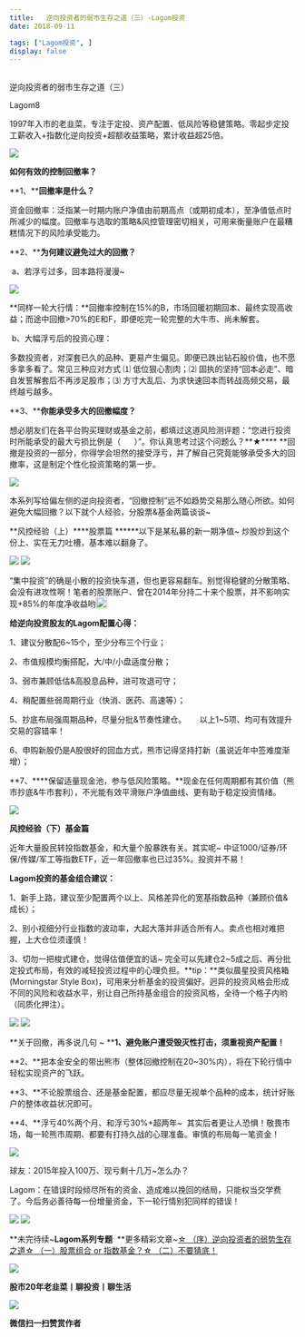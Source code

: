 ```yaml
---
title:   逆向投资者的弱市生存之道（三）-Lagom投资
date: 2018-09-11

tags: ["Lagom投资", ]
display: false
---
```



## 



逆向投资者的弱市生存之道（三）




Lagom8




1997年入市的老韭菜，专注于定投、资产配置、低风险等稳健策略。零起步定投工薪收入+指数化逆向投资+超额收益策略，累计收益超25倍。


<img class="" data-copyright="0" data-ratio="0.05776173285198556" data-s="300,640" src="https://mmbiz.qpic.cn/mmbiz_png/ZB4WjgjLjJW3KtDibicU3BB1HNQ9lDS2M5oGRnchkNPRzYsc0Ua6CIu7rZH3vAficcBEPYHU9ZTPqkic1sicT8CaxQQ/640?wx_fmt=png" data-type="png" data-w="554" style=""/>

**如何有效的控制回撤率？**



**1、****回撤率是什么？**

资金回撤率：泛指某一时期内账户净值由前期高点（或期初成本），至净值低点时所减少的幅度。回撤率与选取的策略&amp;风控管理密切相关，可用来衡量账户在最糟糕情况下的风险承受能力。



**2、****为何建议避免过大的回撤？**

&nbsp;a、若浮亏过多，回本路将漫漫~

<img class="" data-copyright="0" data-ratio="0.48709122203098104" data-s="300,640" src="https://mmbiz.qpic.cn/mmbiz_png/ZB4WjgjLjJVvUtjZz0xaiaQ5GETQgnWJuUsopPZwduOJ3vNsLrKt6qrY4Kjdum6m2Ht0majeSCNyyCHS4Aibia5Eg/640?wx_fmt=png" data-type="png" data-w="581" style=""/>

**同样一轮大行情：**回撤率控制在15%的B，市场回暖初期回本、最终实现高收益；而途中回撤&gt;70%的E和F，即便吃完一轮完整的大牛市、尚未解套。



&nbsp;b、大幅浮亏后的投资心理：

多数投资者，对深套已久的品种、更易产生偏见。即便已跌出钻石般价值，也不愿多拿多看了。常见三种应对方式&nbsp;⑴ 低位狠心割肉；⑵ 固执的坚持“回本必走”、暗自发誓解套后不再涉足股市；⑶ 方寸大乱后、为求快速回本而转战高频交易，最终越亏越多。



**3、****你能承受多大的回撤幅度？**

想必朋友们在各平台购买理财或基金之前，都填过这道风险测评题：“您进行投资时所能承受的最大亏损比例是（&nbsp; &nbsp; &nbsp; ）”。你认真思考过这个问题么？**★****&nbsp;**回撤是投资的一部分，你得学会坦然的接受浮亏，并了解自己究竟能够承受多大的回撤率，这是制定个性化投资策略的第一步。



<img class="" data-copyright="0" data-ratio="0.05776173285198556" data-s="300,640" src="https://mmbiz.qpic.cn/mmbiz_png/ZB4WjgjLjJW3KtDibicU3BB1HNQ9lDS2M5oGRnchkNPRzYsc0Ua6CIu7rZH3vAficcBEPYHU9ZTPqkic1sicT8CaxQQ/640?wx_fmt=png" data-type="png" data-w="554" style=""/>



本系列写给偏左侧的逆向投资者，“回撤控制”远不如趋势交易那么随心所欲。如何避免大幅回撤？以下就个人经验，分股票&amp;基金两篇谈谈~



**风控经验（上）****股票篇&nbsp;******以下是某私募的新一期净值~ 炒股炒到这个份上、实在无力吐槽，基本难以翻身了。

<img class="" data-copyright="0" data-ratio="0.4165029469548134" data-s="300,640" src="https://mmbiz.qpic.cn/mmbiz_png/ZB4WjgjLjJWV4I2QDiaahEArAWt0Fjhgj55wEXKKb3x3h9NIg5iaKzs9eNawT1uakEh0u2Gd7pr9ficJN4KuM5VYw/640?wx_fmt=png" data-type="png" data-w="509" style=""/>

<img class="" data-copyright="0" data-ratio="0.5" data-s="300,640" src="https://mmbiz.qpic.cn/mmbiz_png/ZB4WjgjLjJWV4I2QDiaahEArAWt0FjhgjTFeFcdPFrsefTg2jKnpBNkwlkiadWMnpAH9nwnkGQpCyicbjrB8rjxqg/640?wx_fmt=png" data-type="png" data-w="440" style=""/>

“集中投资”的确是小散的投资快车道，但也更容易翻车。别觉得稳健的分散策略、会没有进攻性啊！笔者的股票账户、曾在2014年分持二十来个股票，并不影响实现+85%的年度净收益哟<img src="https://res.wx.qq.com/mpres/htmledition/images/icon/common/emotion_panel/smiley/smiley_4.png" data-ratio="1" data-w="20" style="display:inline-block;width:20px;vertical-align:text-bottom;"/>



**给逆向投资股友的Lagom配置心得：**

1、建议分散配6~15个，至少分布三个行业；

2、市值规模均衡搭配，大/中/小盘适度分散；

3、弱市兼顾低估&amp;高股息品种，进可攻退可守；

4、稍配置些弱周期行业（快消、医药、高速等）；

5、抄底布局强周期品种，尽量分批&amp;节奏性建仓。&nbsp;&nbsp; &nbsp; &nbsp;以上1~5项、均可有效提升交易的容错率！

6、申购新股仍是A股很好的回血方式，熊市记得坚持打新（虽说近年中签难度渐增）；

**7、****保留适量现金池，参与低风险策略。**现金在任何周期都有其价值（熊市抄底&amp;牛市套利），不光能有效平滑账户净值曲线、更有助于稳定投资情绪。

<img class="" data-copyright="0" data-ratio="0.5688524590163935" data-s="300,640" src="https://mmbiz.qpic.cn/mmbiz_jpg/ZB4WjgjLjJWV4I2QDiaahEArAWt0Fjhgj1icfJZc88kV86WrJlwygzQpA2E9Pp9yWpgYnZsI25icLVr3IbeCUQhww/640?wx_fmt=jpeg" data-type="jpeg" data-w="610" style=""/>





**<strong>风控经验（下）**</strong>**<strong>基金篇&nbsp;**</strong>

近年大量股民转投指数基金，和大量个股暴跌有关。其实呢~ 中证1000/证券/环保/传媒/军工等指数ETF，近一年回撤率也已过35%。投资并不易！



**Lagom投资的基金组合建议：**

1、新手上路，建议至少配置两个以上、风格差异化的宽基指数品种（兼顾价值&amp;成长）；

2、别小视细分行业指数的波动率，大起大落并非适合所有人。卖点也相对难把握，上大仓位须谨慎！

3、切勿一把梭式建仓，觉得估值便宜的话~ 完全可以先建仓2~5成之后、再分批定投式布局，有效的减轻投资过程中的心理负担。**tip：**类似晨星投资风格箱(Morningstar Style Box)，可用来分析基金的投资偏好。迥异的投资风格会形成不同的风险和收益水平，别让自己所持基金组合的投资风格，全待一个格子内哟（同质化押注）。

<img class="" data-copyright="0" data-ratio="0.8941798941798942" data-s="300,640" src="https://mmbiz.qpic.cn/mmbiz_png/ZB4WjgjLjJVvUtjZz0xaiaQ5GETQgnWJutXBAOxF2Xn4uWLQpv0TSGwyUGiaNR8bh20DnJSmD4GNhw9AIYdulbicQ/640?wx_fmt=png" data-type="png" data-w="378" style=""/>

<img class="" data-copyright="0" data-ratio="0.05776173285198556" data-s="300,640" src="https://mmbiz.qpic.cn/mmbiz_png/ZB4WjgjLjJW3KtDibicU3BB1HNQ9lDS2M5oGRnchkNPRzYsc0Ua6CIu7rZH3vAficcBEPYHU9ZTPqkic1sicT8CaxQQ/640?wx_fmt=png" data-type="png" data-w="554" style=""/>



**关于回撤，再多说几句 ~&nbsp;****1、**避免账户遭受毁灭性打击，须重视资产配置！****

**2、**把本金安全的带出熊市（整体回撤控制在20~30%内），将在下轮行情中轻松实现资产的飞跃。

**3、**不论股票组合、还是基金配置，都应尽量无视单个品种的成本，统计好账户的整体收益状况即可。

**4、**浮亏40%两个月、和浮亏30%+超两年~&nbsp; 其实后者更让人恐惧！敬畏市场，每一轮熊市周期、都要有打持久战的心理准备。审慎的布局每一笔资金！

<img class="" data-copyright="0" data-ratio="0.808" src="https://mmbiz.qpic.cn/mmbiz_gif/ZB4WjgjLjJWV4I2QDiaahEArAWt0Fjhgj2Y8qZcZWGTh6nD9VoHIhOqlvA39H1VRvG6iald8LSWGRRGnWeXMuGwQ/640?wx_fmt=gif" data-type="gif" data-w="250" style=""/>





球友：2015年投入100万、现亏剩十几万~怎么办？

Lagom：在错误时段倾尽所有的资金、造成难以挽回的结局，只能权当交学费了。今后务必善待每一份增量资金，下一轮行情别犯同样的错误！

<img class="" data-copyright="0" data-ratio="2.0625" data-s="300,640" src="https://mmbiz.qpic.cn/mmbiz_jpg/ZB4WjgjLjJVvUtjZz0xaiaQ5GETQgnWJuVTfjntAnKaotkGQkuabvIG7x4fMoCnib7SMkGQVIWeYZnbV9Ucl0dtg/640?wx_fmt=jpeg" data-type="jpeg" data-w="400" style=""/>



<img class="" data-copyright="0" data-ratio="0.2879746835443038" data-s="300,640" src="https://mmbiz.qpic.cn/mmbiz_png/ZB4WjgjLjJWOF1TIrb7IvuvRZR5XoF6BmLN8LzjM5V7Y8kMWyAgyxVIn4DEjPYibLXNY2RIuOy5KZqEjsuoWicRA/640?wx_fmt=png" data-type="png" data-w="632" style=""/>

**未完待续~****Lagom系列专题****&nbsp;&nbsp;**更多精彩文章~[☆ （序）逆向投资者的弱势生存之道](http://mp.weixin.qq.com/s?__biz=MzI3MDQ2NjY2Mw==&amp;mid=2247483781&amp;idx=1&amp;sn=3145eea10969b9f45c96d7b6b07accd9&amp;chksm=ead1ea8ddda6639b5f079be31402012a6ed629159cf41065281f3067125eeefbd77f8e0ffacd&amp;scene=21#wechat_redirect)[☆ （一）股票组合 or 指数基金？](http://mp.weixin.qq.com/s?__biz=MzI3MDQ2NjY2Mw==&amp;mid=2247483796&amp;idx=1&amp;sn=a6212a7b3f1d7da16b0f0f81b623982d&amp;chksm=ead1ea9cdda6638a1cb19615c91af37916fefa7c56b1eb1066b4696a47fce10ca8ae0daf0933&amp;scene=21#wechat_redirect)[☆ （二）不要猜底！](http://mp.weixin.qq.com/s?__biz=MzI3MDQ2NjY2Mw==&amp;mid=2247483821&amp;idx=1&amp;sn=9e4e31cd637708296972ef8f09c9d9cb&amp;chksm=ead1eaa5dda663b39a8078b14ba0d2ea0e103f7406ff5c4c706f6fc58c63d348a555e4ad8b0b&amp;scene=21#wechat_redirect)

<img class="" data-copyright="0" data-ratio="0.05776173285198556" data-s="300,640" src="https://mmbiz.qpic.cn/mmbiz_png/ZB4WjgjLjJW3KtDibicU3BB1HNQ9lDS2M5oGRnchkNPRzYsc0Ua6CIu7rZH3vAficcBEPYHU9ZTPqkic1sicT8CaxQQ/640?wx_fmt=png" data-type="png" data-w="554" style=""/>

**股市20年老韭菜丨聊投资丨聊生活**

<img class="" data-copyright="0" data-ratio="0.390625" data-s="300,640" src="https://mmbiz.qpic.cn/mmbiz_png/ZB4WjgjLjJW3KtDibicU3BB1HNQ9lDS2M5AHEoeiaz0dQ4NfIRjBMuXvyJn8dXWm7ftklb0xqheiaMia0zbkyMJiaKzA/640?wx_fmt=png" data-type="png" data-w="640" style=""/>


**微信扫一扫赞赏作者**
